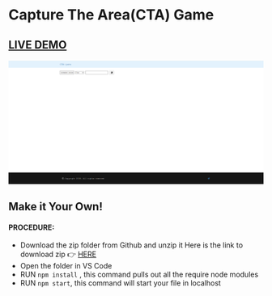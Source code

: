# Capture The Area(CTA) Game

## <a href="https://hot-games.herokuapp.com/">LIVE DEMO</a>


![CTA](cta-game.png?raw=true "CTA")

## Make it Your Own!


#### PROCEDURE:
- Download the zip folder from Github and unzip it
Here is the link to download zip 👉
<a href='https://github.com/avinashboy/CTA-games'>HERE</a>
- Open the folder in VS Code
- RUN <code>npm install</code> , this command pulls out all the require node modules
- RUN <code>npm start</code>, this command will start your file in localhost